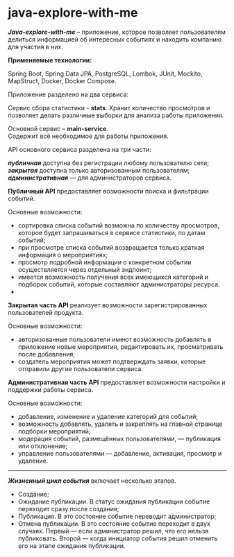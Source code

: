 # java-explore-with-me

***Java-explore-with-me*** – приложение, которое позволяет пользователям делиться информацией об интересных событиях и находить компанию для участия в них.  

**Применяемые технологии:**  

Spring Boot, Spring Data JPA, PostgreSQL, Lombok, JUnit, Mockito, MapStruct, Docker, Docker Compose.

Приложение разделено на два сервиса:  

Сервис сбора статистики - **stats**. 
Хранит количество просмотров и позволяет делать различные выборки для анализа работы приложения.  

Основной сервис – **main-service**.  
Cодержит всё необходимое для работы приложения.

API основного сервиса разделена на три части:  

***публичная*** доступна без регистрации любому пользователю сети;
***закрытая*** доступна только авторизованным пользователям;
***административная*** — для администраторов сервиса.  

**Публичный API** предоставляет возможности поиска и фильтрации событий.

Основные возможности:
 * сортировка списка событий возможна по количеству просмотров, которое будет запрашиваться в сервисе статистики, по датам событий;
 * при просмотре списка событий возвращается только краткая информация о мероприятиях;
 * просмотр подробной информации о конкретном событии осуществляется через отдельный эндпоинт;
 * имеется возможность получения всех имеющихся категорий и подборок событий, которые составляют администраторы ресурса.
 * 
**Закрытая часть API** реализует возможности зарегистрированных пользователей продукта.

Основные возможности:
 * авторизованные пользователи имеют возможность добавлять в приложение новые мероприятия, редактировать их, просматривать после добавления;
 * создатель мероприятия может подтверждать заявки, которые отправили другие пользователи сервиса.
   
**Административная часть API** предоставляет возможности настройки и поддержки работы сервиса.

Основные возможности:
 * добавление, изменение и удаление категорий для событий;
 * возможность добавлять, удалять и закреплять на главной странице подборки мероприятий;
 * модерация событий, размещённых пользователями, — публикация или отклонение;
 * управление пользователями — добавление, активация, просмотр и удаление.
________________________________________
***Жизненный цикл события*** включает несколько этапов.

 * Создание;
 * Ожидание публикации. В статус ожидания публикации событие переходит сразу после создания;
 * Публикация. В это состояние событие переводит администратор;
 * Отмена публикации. В это состояние событие переходит в двух случаях. Первый — если администратор решил, что его нельзя публиковать. Второй — когда инициатор события решил отменить его на этапе ожидания публикации.
